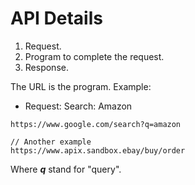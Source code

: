# API Details

1. Request.
2. Program to complete the request. 
3. Response.

The URL is the program. 
Example:
* Request: Search: Amazon
```
https://www.google.com/search?q=amazon

// Another example
https://www.apix.sandbox.ebay/buy/order
```

Where ***q*** stand for "query". 